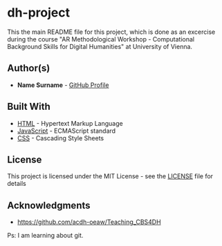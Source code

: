 # dh-project
This the main README file for this project, which is done as an excercise during the course "AR Methodological Workshop - Computational Background Skills for Digital Humanities" at University of Vienna.

## Author(s)
* **Name Surname** - [GitHub Profile](https://github.com/username)

## Built With
* [HTML](https://www.w3.org/html/) - Hypertext Markup Language
* [JavaScript](https://developer.mozilla.org/en-US/docs/Web/JavaScript) - ECMAScript standard
* [CSS](https://www.w3.org/Style/CSS/) - Cascading Style Sheets

## License
This project is licensed under the MIT License - see the [LICENSE](LICENSE) file for details

## Acknowledgments
* https://github.com/acdh-oeaw/Teaching_CBS4DH

Ps: I am learning about git. 
